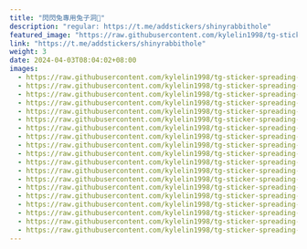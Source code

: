 ```yaml
---
title: "閃閃兔專用兔子洞🐰"
description: "regular: https://t.me/addstickers/shinyrabbithole"
featured_image: "https://raw.githubusercontent.com/kylelin1998/tg-sticker-spreading-worldwide-images/main/img/3f5b9d27-4f9d-47ac-b1f9-bfb245dc5bec.jpg"
link: "https://t.me/addstickers/shinyrabbithole"
weight: 3
date: 2024-04-03T08:04:02+08:00
images:
  - https://raw.githubusercontent.com/kylelin1998/tg-sticker-spreading-worldwide-images/main/img/3f5b9d27-4f9d-47ac-b1f9-bfb245dc5bec.jpg
  - https://raw.githubusercontent.com/kylelin1998/tg-sticker-spreading-worldwide-images/main/img/da176417-4924-4fc7-9eb5-19114ae203b5.jpg
  - https://raw.githubusercontent.com/kylelin1998/tg-sticker-spreading-worldwide-images/main/img/b4b42707-3dff-4598-b9b1-4dfc5a1a6582.jpg
  - https://raw.githubusercontent.com/kylelin1998/tg-sticker-spreading-worldwide-images/main/img/8edab9b1-4e76-4846-95c7-c5fbd92df874.jpg
  - https://raw.githubusercontent.com/kylelin1998/tg-sticker-spreading-worldwide-images/main/img/d4aa7a2d-081e-41cc-827f-fda73d0a14af.jpg
  - https://raw.githubusercontent.com/kylelin1998/tg-sticker-spreading-worldwide-images/main/img/caf530f3-c37c-4e37-a916-4dff717d173d.jpg
  - https://raw.githubusercontent.com/kylelin1998/tg-sticker-spreading-worldwide-images/main/img/fe796309-eeba-4798-8443-434345ba3f1f.jpg
  - https://raw.githubusercontent.com/kylelin1998/tg-sticker-spreading-worldwide-images/main/img/78f2835d-42f2-4a0e-bd81-755b48b32e8a.jpg
  - https://raw.githubusercontent.com/kylelin1998/tg-sticker-spreading-worldwide-images/main/img/55d89b25-b651-46b3-a30b-ea611db43d9f.jpg
  - https://raw.githubusercontent.com/kylelin1998/tg-sticker-spreading-worldwide-images/main/img/e74e8acf-9aea-41d0-ae3f-3ae02be4ef14.jpg
  - https://raw.githubusercontent.com/kylelin1998/tg-sticker-spreading-worldwide-images/main/img/35701edd-1f47-4f10-9717-0ac49148260c.jpg
  - https://raw.githubusercontent.com/kylelin1998/tg-sticker-spreading-worldwide-images/main/img/0f8a651c-9af6-4023-8e5d-afeea38f771e.jpg
  - https://raw.githubusercontent.com/kylelin1998/tg-sticker-spreading-worldwide-images/main/img/95150000-c2e0-42bb-9ed3-f4ab2278548e.jpg
  - https://raw.githubusercontent.com/kylelin1998/tg-sticker-spreading-worldwide-images/main/img/dd1a86ae-f8d4-4ed8-9e96-011ee81cd52a.jpg
  - https://raw.githubusercontent.com/kylelin1998/tg-sticker-spreading-worldwide-images/main/img/c4bcc30c-f91e-4843-ae51-d26f8fc087ad.jpg
  - https://raw.githubusercontent.com/kylelin1998/tg-sticker-spreading-worldwide-images/main/img/486b7699-3acf-45df-91e6-921f4f1cbf23.jpg
  - https://raw.githubusercontent.com/kylelin1998/tg-sticker-spreading-worldwide-images/main/img/442a475f-b669-403d-97b0-ba808fd76d6a.jpg
  - https://raw.githubusercontent.com/kylelin1998/tg-sticker-spreading-worldwide-images/main/img/76f4b9ef-1c77-44dd-bee7-ae5bc6ce68b7.jpg
  - https://raw.githubusercontent.com/kylelin1998/tg-sticker-spreading-worldwide-images/main/img/d082465a-20d8-41c1-80f4-701b5e4e9b2f.jpg
---
```

